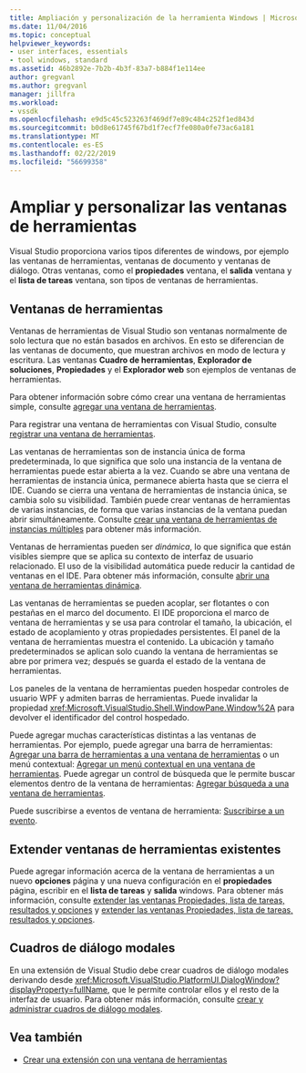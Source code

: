 ```yaml
---
title: Ampliación y personalización de la herramienta Windows | Microsoft Docs
ms.date: 11/04/2016
ms.topic: conceptual
helpviewer_keywords:
- user interfaces, essentials
- tool windows, standard
ms.assetid: 46b2892e-7b2b-4b3f-83a7-b884f1e114ee
author: gregvanl
ms.author: gregvanl
manager: jillfra
ms.workload:
- vssdk
ms.openlocfilehash: e9d5c45c523263f469df7e89c484c252f1ed843d
ms.sourcegitcommit: b0d8e61745f67bd1f7ecf7fe080a0fe73ac6a181
ms.translationtype: MT
ms.contentlocale: es-ES
ms.lasthandoff: 02/22/2019
ms.locfileid: "56699358"
---
```

# <a name="extend-and-customize-tool-windows"></a>Ampliar y personalizar las ventanas de herramientas
Visual Studio proporciona varios tipos diferentes de windows, por ejemplo las ventanas de herramientas, ventanas de documento y ventanas de diálogo. Otras ventanas, como el **propiedades** ventana, el **salida** ventana y el **lista de tareas** ventana, son tipos de ventanas de herramientas.

## <a name="tool-windows"></a>Ventanas de herramientas
 Ventanas de herramientas de Visual Studio son ventanas normalmente de solo lectura que no están basados en archivos. En esto se diferencian de las ventanas de documento, que muestran archivos en modo de lectura y escritura. Las ventanas **Cuadro de herramientas**, **Explorador de soluciones**, **Propiedades** y el **Explorador web** son ejemplos de ventanas de herramientas.

 Para obtener información sobre cómo crear una ventana de herramientas simple, consulte [agregar una ventana de herramientas](../extensibility/adding-a-tool-window.md).

 Para registrar una ventana de herramientas con Visual Studio, consulte [registrar una ventana de herramientas](../extensibility/registering-a-tool-window.md).

 Las ventanas de herramientas son de instancia única de forma predeterminada, lo que significa que solo una instancia de la ventana de herramientas puede estar abierta a la vez. Cuando se abre una ventana de herramientas de instancia única, permanece abierta hasta que se cierra el IDE. Cuando se cierra una ventana de herramientas de instancia única, se cambia solo su visibilidad. También puede crear ventanas de herramientas de varias instancias, de forma que varias instancias de la ventana puedan abrir simultáneamente. Consulte [crear una ventana de herramientas de instancias múltiples](../extensibility/creating-a-multi-instance-tool-window.md) para obtener más información.

 Ventanas de herramientas pueden ser *dinámica*, lo que significa que están visibles siempre que se aplica su contexto de interfaz de usuario relacionado. El uso de la visibilidad automática puede reducir la cantidad de ventanas en el IDE. Para obtener más información, consulte [abrir una ventana de herramientas dinámica](../extensibility/opening-a-dynamic-tool-window.md).

 Las ventanas de herramientas se pueden acoplar, ser flotantes o con pestañas en el marco del documento. El IDE proporciona el marco de ventana de herramientas y se usa para controlar el tamaño, la ubicación, el estado de acoplamiento y otras propiedades persistentes. El panel de la ventana de herramientas muestra el contenido. La ubicación y tamaño predeterminados se aplican solo cuando la ventana de herramientas se abre por primera vez; después se guarda el estado de la ventana de herramientas.

 Los paneles de la ventana de herramientas pueden hospedar controles de usuario WPF y admiten barras de herramientas. Puede invalidar la propiedad <xref:Microsoft.VisualStudio.Shell.WindowPane.Window%2A> para devolver el identificador del control hospedado.

 Puede agregar muchas características distintas a las ventanas de herramientas. Por ejemplo, puede agregar una barra de herramientas: [Agregar una barra de herramientas a una ventana de herramientas](../extensibility/adding-a-toolbar-to-a-tool-window.md) o un menú contextual: [Agregar un menú contextual en una ventana de herramientas](../extensibility/adding-a-shortcut-menu-in-a-tool-window.md). Puede agregar un control de búsqueda que le permite buscar elementos dentro de la ventana de herramientas: [Agregar búsqueda a una ventana de herramientas](../extensibility/adding-search-to-a-tool-window.md).

 Puede suscribirse a eventos de ventana de herramienta: [Suscribirse a un evento](../extensibility/subscribing-to-an-event.md).

## <a name="extend-existing-tool-windows"></a>Extender ventanas de herramientas existentes
 Puede agregar información acerca de la ventana de herramientas a un nuevo **opciones** página y una nueva configuración en el **propiedades** página, escribir en el **lista de tareas** y **salida**  windows. Para obtener más información, consulte [extender las ventanas Propiedades, lista de tareas, resultados y opciones](../extensibility/extending-the-properties-task-list-output-and-options-windows.md) y [extender las ventanas Propiedades, lista de tareas, resultados y opciones](../extensibility/extending-the-properties-task-list-output-and-options-windows.md).

## <a name="modal-dialog-boxes"></a>Cuadros de diálogo modales
 En una extensión de Visual Studio debe crear cuadros de diálogo modales derivando desde <xref:Microsoft.VisualStudio.PlatformUI.DialogWindow?displayProperty=fullName>, que le permite controlar ellos y el resto de la interfaz de usuario. Para obtener más información, consulte [crear y administrar cuadros de diálogo modales](../extensibility/creating-and-managing-modal-dialog-boxes.md).

## <a name="see-also"></a>Vea también
- [Crear una extensión con una ventana de herramientas](../extensibility/creating-an-extension-with-a-tool-window.md)